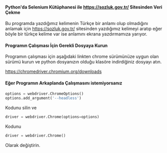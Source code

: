 #### Python'da Selenium Kütüphanesi ile https://sozluk.gov.tr/ Sitesinden Veri Çekme

Bu programda yazdığımız kelimenin Türkçe bir anlamı olup olmadığını anlamak için  https://sozluk.gov.tr/ sitesinden yazdığımız kelimeyi aratıp eğer böyle bir türkçe kelime var ise anlamını ekrana yazdırmamıza yarıyor.

#### Programın Çalışması İçin Gerekli Dosyaya Kurun
Programın çalışması için aşağıdaki linkten chrome sürümünüze uygun olan sürümü kurun ve python dosyanızın olduğu klasöre indirdiğiniz dosyayı atın.

https://chromedriver.chromium.org/downloads

#### Eğer Programın Arkaplanda Çalışmasını istemiyorsanız

```python
options = webdriver.ChromeOptions()
options.add_argument('--headless')
```


Kodunu silin ve

```python
driver = webdriver.Chrome(options=options)

```
Kodunu

```python
driver = webdriver.Chrome()

```
Olarak değiştirin.
